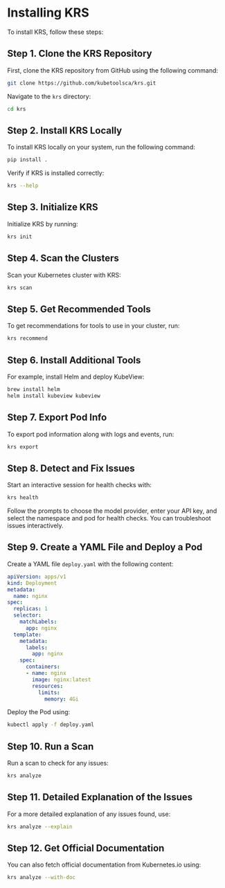 
# Installing KRS

To install KRS, follow these steps:

## Step 1. Clone the KRS Repository

First, clone the KRS repository from GitHub using the following command:

```bash
git clone https://github.com/kubetoolsca/krs.git
```

Navigate to the `krs` directory:

```bash
cd krs
```

## Step 2. Install KRS Locally

To install KRS locally on your system, run the following command:

```bash
pip install .
```

Verify if KRS is installed correctly:

```bash
krs --help
```

## Step 3. Initialize KRS

Initialize KRS by running:

```bash
krs init
```

## Step 4. Scan the Clusters

Scan your Kubernetes cluster with KRS:

```bash
krs scan
```

## Step 5. Get Recommended Tools

To get recommendations for tools to use in your cluster, run:

```bash
krs recommend
```

## Step 6. Install Additional Tools

For example, install Helm and deploy KubeView:

```bash
brew install helm
helm install kubeview kubeview
```

## Step 7. Export Pod Info

To export pod information along with logs and events, run:

```bash
krs export
```

## Step 8. Detect and Fix Issues

Start an interactive session for health checks with:

```bash
krs health
```

Follow the prompts to choose the model provider, enter your API key, and select the namespace and pod for health checks. You can troubleshoot issues interactively.

## Step 9. Create a YAML File and Deploy a Pod

Create a YAML file `deploy.yaml` with the following content:

```yaml
apiVersion: apps/v1
kind: Deployment
metadata:
  name: nginx
spec:
  replicas: 1
  selector:
    matchLabels:
      app: nginx
  template:
    metadata:
      labels:
        app: nginx
    spec:
      containers:
      - name: nginx
        image: nginx:latest
        resources:
          limits:
            memory: 4Gi
```

Deploy the Pod using:

```bash
kubectl apply -f deploy.yaml
```

## Step 10. Run a Scan

Run a scan to check for any issues:

```bash
krs analyze
```

## Step 11. Detailed Explanation of the Issues

For a more detailed explanation of any issues found, use:

```bash
krs analyze --explain
```

## Step 12. Get Official Documentation

You can also fetch official documentation from Kubernetes.io using:

```bash
krs analyze --with-doc
```
